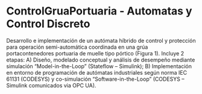# ControlGruaPortuaria -  Automatas y Control Discreto
Desarrollo e implementación de un autómata híbrido de control y protección 
para operación semi-automática coordinada en una grúa portacontenedores 
portuaria de muelle tipo pórtico (Figura 1). Incluye 2 etapas:
    A) Diseño, modelado conceptual y análisis de desempeño mediante 
    simulación “Model-in-the-Loop” (Stateflow – Simulink);
    B) Implementación en entorno de 
    programación de autómatas industriales según norma IEC 61131 (CODESYS) 
    y co-simulación  “Software-in-the-Loop” (CODESYS – Simulink comunicados 
    via OPC UA).
